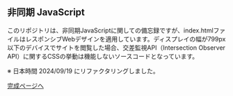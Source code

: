 ## 非同期 JavaScript

このリポジトリは、非同期JavaScriptに関しての備忘録ですが、index.htmlファイルはレスポンシブWebデザインを適用しています。ディスプレイの幅が799px以下のデバイスでサイトを閲覧した場合、交差監視API（Intersection Observer API）に関するCSSの挙動は機能しないソースコードとなっています。

※ 日本時間 2024/09/19 にリファクタリングしました。


[完成ページへ](https://yscyber.github.io/asynchronous-js/ "https://yscyber.github.io/asynchronous-js/")
